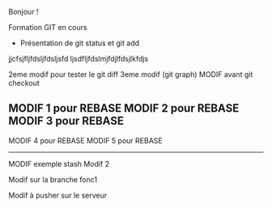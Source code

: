 Bonjour !

Formation GIT  en cours
- Présentation de git status et git add

jjcfsjfljfdsljfdsljsfd
ljsdfljfdslmjfdjlfdsjlkfdjs

2eme modif pour tester le git diff
3eme modif (git graph)
MODIF avant git checkout

MODIF 1 pour REBASE
MODIF 2 pour REBASE
MODIF 3 pour REBASE
-------------------
MODIF 4 pour REBASE
MODIF 5 pour REBASE

-------
MODIF exemple stash
Modif 2

Modif sur la branche fonc1

Modif à pusher sur le serveur